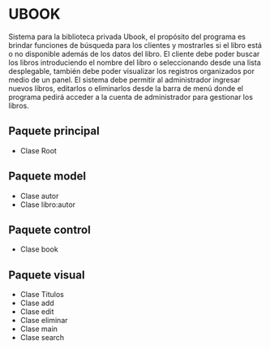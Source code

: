 # UBOOK
Sistema para la biblioteca privada Ubook, el propósito del programa es brindar funciones de búsqueda para los clientes y mostrarles si el libro está o no disponible además de los datos del libro.
El cliente debe poder buscar los libros introduciendo el nombre del libro o seleccionando desde una lista desplegable, también debe poder visualizar los registros organizados por medio de un panel.
El sistema debe permitir al administrador ingresar nuevos libros, editarlos o eliminarlos desde la barra de menú donde el programa pedirá acceder a la cuenta de administrador para gestionar los libros.

## Paquete principal
*	Clase Root

## Paquete model
*	Clase autor
*	Clase libro:autor

## Paquete control
*	Clase book

## Paquete visual
*	Clase Titulos
*	Clase add
*	Clase edit
*	Clase eliminar
*	Clase main
*	Clase search
 
